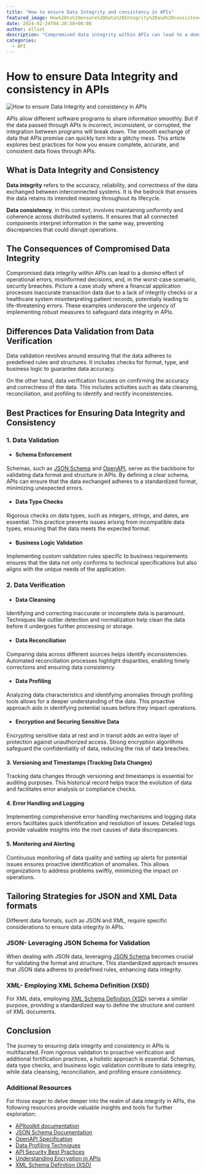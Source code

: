 ```yaml
---
title: "How to ensure Data Integrity and consistency in APIs"
featured_image: How%20to%20ensure%20Data%20Integrity%20and%20consistency%20in%20APIs.png
date: 2024-02-24T04:20:58+00:00
author: elliot
description: "Compromised data integrity within APIs can lead to a domino effect of operational errors, misinformed decisions, and, in the worst-case scenario, security breaches"
categories:
  - API
---
```


# How to ensure Data Integrity and consistency in APIs

![How to ensure Data Integrity and consistency in APIs](./How%20to%20ensure%20Data%20Integrity%20and%20consistency%20in%20APIs.png)

APIs allow different software programs to share information smoothly. But if the data passed through APIs is incorrect, inconsistent, or corrupted, the integration between programs will break down. The smooth exchange of data that APIs promise can quickly turn into a glitchy mess. This article explores best practices for how you ensure complete, accurate, and consistent data flows through APIs.

## What is Data Integrity and Consistency

**Data integrity** refers to the accuracy, reliability, and correctness of the data exchanged between interconnected systems. It is the bedrock that ensures the data retains its intended meaning throughout its lifecycle.

**Data consistency**, in this context, involves maintaining uniformity and coherence across distributed systems. It ensures that all connected components interpret information in the same way, preventing discrepancies that could disrupt operations.


## The Consequences of Compromised Data Integrity

Compromised data integrity within APIs can lead to a domino effect of operational errors, misinformed decisions, and, in the worst-case scenario, security breaches. Picture a case study where a financial application processes inaccurate transaction data due to a lack of integrity checks or a healthcare system misinterpreting patient records, potentially leading to life-threatening errors. These examples underscore the urgency of implementing robust measures to safeguard data integrity in APIs.

## Differences Data Validation from Data Verification

Data validation revolves around ensuring that the data adheres to predefined rules and structures. It includes checks for format, type, and business logic to guarantee data accuracy.

On the other hand, data verification focuses on confirming the accuracy and correctness of the data. This includes activities such as data cleansing, reconciliation, and profiling to identify and rectify inconsistencies.

## Best Practices for Ensuring Data Integrity and Consistency

### 1. Data Validation 

* #### Schema Enforcement 

Schemas, such as [JSON Schema](https://json-schema.org/documentation.html) and [OpenAPI](https://www.openapis.org/), serve as the backbone for validating data format and structure in APIs. By defining a clear schema, APIs can ensure that the data exchanged adheres to a standardized format, minimizing unexpected errors.

* #### Data Type Checks

Rigorous checks on data types, such as integers, strings, and dates, are essential. This practice prevents issues arising from incompatible data types, ensuring that the data meets the expected format.

* #### Business Logic Validation 

Implementing custom validation rules specific to business requirements ensures that the data not only conforms to technical specifications but also aligns with the unique needs of the application.

### 2. Data Verification 

* #### Data Cleansing

Identifying and correcting inaccurate or incomplete data is paramount. Techniques like outlier detection and normalization help clean the data before it undergoes further processing or storage.

*  #### Data Reconciliation 

Comparing data across different sources helps identify inconsistencies. Automated reconciliation processes highlight disparities, enabling timely corrections and ensuring data consistency.

* #### Data Profiling 

Analyzing data characteristics and identifying anomalies through profiling tools allows for a deeper understanding of the data. This proactive approach aids in identifying potential issues before they impact operations.

* #### Encryption and Securing Sensitive Data

Encrypting sensitive data at rest and in transit adds an extra layer of protection against unauthorized access. Strong encryption algorithms safeguard the confidentiality of data, reducing the risk of data breaches.

#### 3. Versioning and Timestamps (Tracking Data Changes)

Tracking data changes through versioning and timestamps is essential for auditing purposes. This historical record helps trace the evolution of data and facilitates error analysis or compliance checks.

#### 4. Error Handling and Logging

Implementing comprehensive error handling mechanisms and logging data errors facilitates quick identification and resolution of issues. Detailed logs provide valuable insights into the root causes of data discrepancies.

#### 5. Monitoring and Alerting

Continuous monitoring of data quality and setting up alerts for potential issues ensures proactive identification of anomalies. This allows organizations to address problems swiftly, minimizing the impact on operations.

## Tailoring Strategies for JSON and XML Data formats

Different data formats, such as JSON and XML, require specific considerations to ensure data integrity in APIs.

### JSON- Leveraging JSON Schema for Validation

When dealing with JSON data, leveraging [JSON Schema](https://json-schema.org/documentation.html) becomes crucial for validating the format and structure. This standardized approach ensures that JSON data adheres to predefined rules, enhancing data integrity.

### XML- Employing XML Schema Definition (XSD)

For XML data, employing [XML Schema Definition (XSD)](https://www.w3.org/XML/Schema) serves a similar purpose, providing a standardized way to define the structure and content of XML documents.

## Conclusion

The journey to ensuring data integrity and consistency in APIs is multifaceted. From rigorous validation to proactive verification and additional fortification practices, a holistic approach is essential. Schemas, data type checks, and business logic validation contribute to data integrity, while data cleansing, reconciliation, and profiling ensure consistency.

### Additional Resources

For those eager to delve deeper into the realm of data integrity in APIs, the following resources provide valuable insights and tools for further exploration:

- [APItoolkit documentation](https://monoscope.tech/docs/glossary/)
- [JSON Schema Documentation](https://json-schema.org/documentation.html)
- [OpenAPI Specification](https://www.openapis.org/)
- [Data Profiling Techniques](https://towardsdatascience.com/data-profiling-techniques-4c6748f7026)
- [API Security Best Practices](https://owasp.org/www-project-api-security/)
- [Understanding Encryption in APIs](https://restfulapi.net/security-essentials/tls/)
- [XML Schema Definition (XSD)](https://www.w3.org/XML/Schema)
